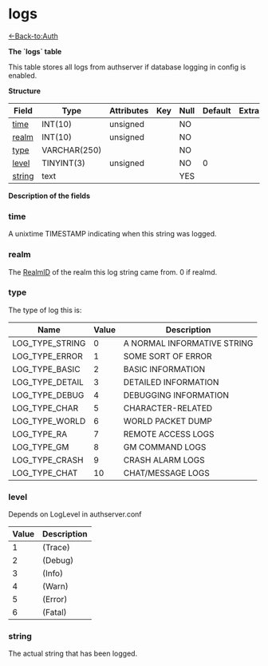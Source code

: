 # logs

[<-Back-to:Auth](database-auth.md)

**The \`logs\` table**

This table stores all logs from authserver if database logging in config is enabled.

**Structure**

| Field       | Type         | Attributes | Key | Null | Default | Extra | Comment |
|-------------|--------------|------------|-----|------|---------|-------|---------|
| [time][1]   | INT(10)      | unsigned   |     | NO   |         |       |         |
| [realm][2]  | INT(10)      | unsigned   |     | NO   |         |       |         |
| [type][3]   | VARCHAR(250) |            |     | NO   |         |       |         |
| [level][4]  | TINYINT(3)   | unsigned   |     | NO   | 0       |       |         |
| [string][5] | text         |            |     | YES  |         |       |         |

[1]: #time
[2]: #realm
[3]: #type
[4]: #level
[5]: #string

**Description of the fields**

### time

A unixtime TIMESTAMP indicating when this string was logged.

### realm

The [RealmID](realmlist#id) of the realm this log string came from. 0 if realmd.

### type

The type of log this is:

| Name            | Value | Description                 |
|-----------------|-------|-----------------------------|
| LOG_TYPE_STRING | 0     | A NORMAL INFORMATIVE STRING |
| LOG_TYPE_ERROR  | 1     | SOME SORT OF ERROR          |
| LOG_TYPE_BASIC  | 2     | BASIC INFORMATION           |
| LOG_TYPE_DETAIL | 3     | DETAILED INFORMATION        |
| LOG_TYPE_DEBUG  | 4     | DEBUGGING INFORMATION       |
| LOG_TYPE_CHAR   | 5     | CHARACTER-RELATED           |
| LOG_TYPE_WORLD  | 6     | WORLD PACKET DUMP           |
| LOG_TYPE_RA     | 7     | REMOTE ACCESS LOGS          |
| LOG_TYPE_GM     | 8     | GM COMMAND LOGS             |
| LOG_TYPE_CRASH  | 9     | CRASH ALARM LOGS            |
| LOG_TYPE_CHAT   | 10    | CHAT/MESSAGE LOGS           |

### level

Depends on LogLevel in authserver.conf

| Value | Description |
|-------|-------------|
| 1     | (Trace)     |
| 2     | (Debug)     |
| 3     | (Info)      |
| 4     | (Warn)      |
| 5     | (Error)     |
| 6     | (Fatal)     |

### string

The actual string that has been logged.
